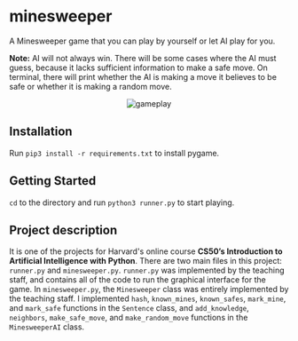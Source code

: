 # minesweeper
A Minesweeper game that you can play by yourself or let AI play for you.

**Note:** AI will not always win. There will be some cases where the AI must guess, because it lacks sufficient information to make a safe move. On terminal, there will print whether the AI is making a move it believes to be safe or whether it is making a random move.

<p align="center">
  <img src="https://user-images.githubusercontent.com/80858788/192352925-f3977032-8e29-4e11-ac09-0b1d360f5564.gif" alt="gameplay">   
</p>

## Installation

Run `pip3 install -r requirements.txt` to install pygame.



## Getting Started

`cd` to the directory and run `python3 runner.py` to start playing.


## Project description

It is one of the projects for Harvard's online course **CS50’s Introduction to Artificial Intelligence with Python**. There are two main files in this project: `runner.py` and `minesweeper.py`. `runner.py` was implemented by the teaching staff, and contains all of the code to run the graphical interface for the game. In `minesweeper.py`, the `Minesweeper` class was entirely implemented by the teaching staff.
I implemented `hash`, `known_mines`, `known_safes`, `mark_mine`, and `mark_safe` functions in the `Sentence` class, and `add_knowledge`, `neighbors`, `make_safe_move`, and `make_random_move` functions in the `MinesweeperAI` class.
